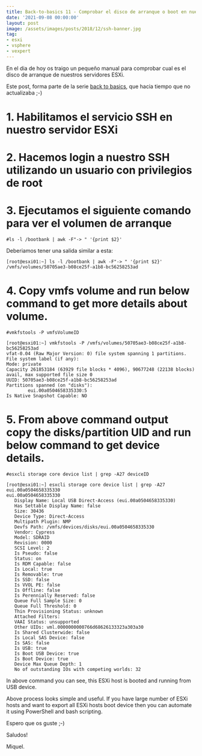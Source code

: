 ```yaml
---
title: Back-to-basics 11 - Comprobar el disco de arranque o boot en nuestros servidores ESXi
date: '2021-09-08 00:00:00'
layout: post
image: /assets/images/posts/2018/12/ssh-banner.jpg
tag:
- esxi
- vsphere
- vexpert
---
```


En el dia de hoy os traigo un pequeño manual para comprobar cual es el disco de arranque de nuestros servidores ESXi. 

Este post, forma parte de la serie [back to basics](https://miquelmariano.github.io/tag/#/backtobasics), que hacia tiempo que no actualizaba ;-)

# 1. Habilitamos el servicio SSH en nuestro servidor ESXi

# 2. Hacemos login a nuestro SSH utilizando un usuario con privilegios de root

# 3. Ejecutamos el siguiente comando para ver el volumen de arranque

```
#ls -l /bootbank | awk -F"-> " '{print $2}'
```

Deberiamos tener una salida similar a esta:

```
[root@esxi01:~] ls -l /bootbank | awk -F"-> " '{print $2}'
/vmfs/volumes/50705ae3-b08ce25f-a1b8-bc56258253ad
```

# 4. Copy vmfs volume and run below command to get more details about volume. 

```
#vmkfstools -P vmfsVolumeID
```

```
[root@esxi01:~] vmkfstools -P /vmfs/volumes/50705ae3-b08ce25f-a1b8-bc56258253ad
vfat-0.04 (Raw Major Version: 0) file system spanning 1 partitions.
File system label (if any):
Mode: private
Capacity 261853184 (63929 file blocks * 4096), 90677248 (22138 blocks) avail, max supported file size 0
UUID: 50705ae3-b08ce25f-a1b8-bc56258253ad
Partitions spanned (on "disks"):
        eui.00a0504658335330:5
Is Native Snapshot Capable: NO
```

# 5. From above command output copy the disks/partition UID and run below command to get device details. 

```
#esxcli storage core device list | grep -A27 deviceID
```

```
[root@esxi01:~] esxcli storage core device list | grep -A27 eui.00a0504658335330
eui.00a0504658335330
   Display Name: Local USB Direct-Access (eui.00a0504658335330)
   Has Settable Display Name: false
   Size: 30436
   Device Type: Direct-Access
   Multipath Plugin: NMP
   Devfs Path: /vmfs/devices/disks/eui.00a0504658335330
   Vendor: Cypress
   Model: SDRAID
   Revision: 0000
   SCSI Level: 2
   Is Pseudo: false
   Status: on
   Is RDM Capable: false
   Is Local: true
   Is Removable: true
   Is SSD: false
   Is VVOL PE: false
   Is Offline: false
   Is Perennially Reserved: false
   Queue Full Sample Size: 0
   Queue Full Threshold: 0
   Thin Provisioning Status: unknown
   Attached Filters:
   VAAI Status: unsupported
   Other UIDs: vml.0000000000766d68626133323a303a30
   Is Shared Clusterwide: false
   Is Local SAS Device: false
   Is SAS: false
   Is USB: true
   Is Boot USB Device: true
   Is Boot Device: true
   Device Max Queue Depth: 1
   No of outstanding IOs with competing worlds: 32
```

In above command you can see, this ESXi host is booted and running from USB device. 

Above process looks simple and useful. 
If you have large number of ESXi hosts and want to export all ESXi hosts boot device then you can automate it using PowerShell and bash scripting. 





Espero que os guste ;-)

Saludos!

Miquel.


